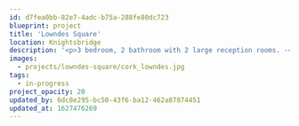 ```yaml
---
id: d7fea0bb-82e7-4adc-b75a-288fe80dc723
blueprint: project
title: 'Lowndes Square'
location: Knightsbridge
description: '<p>3 bedroom, 2 bathroom with 2 large reception rooms. -<em> completing Spring 2021</em></p>'
images:
  - projects/lowndes-square/cork_lowndes.jpg
tags:
  - in-progress
project_opacity: 20
updated_by: 6dc8e295-bc50-43f6-ba12-462a87874451
updated_at: 1627476269
---
```

